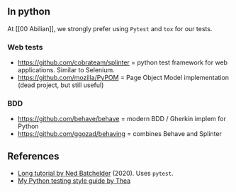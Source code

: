 ## In python

At [[00 Abilian]], we strongly prefer using `Pytest` and `tox` for our tests.

### Web tests

- https://github.com/cobrateam/splinter = python test framework for web applications. Similar to Selenium.
- https://github.com/mozilla/PyPOM = Page Object Model implementation (dead project, but still useful)

### BDD

- https://github.com/behave/behave = modern BDD / Gherkin implem for Python
- https://github.com/ggozad/behaving = combines Behave and Splinter

## References

- [Long tutorial by Ned Batchelder](https://nedbatchelder.com/text/test3.html) (2020). Uses `pytest`.
- [My Python testing style guide by Thea](https://blog.thea.codes/my-python-testing-style-guide/)
